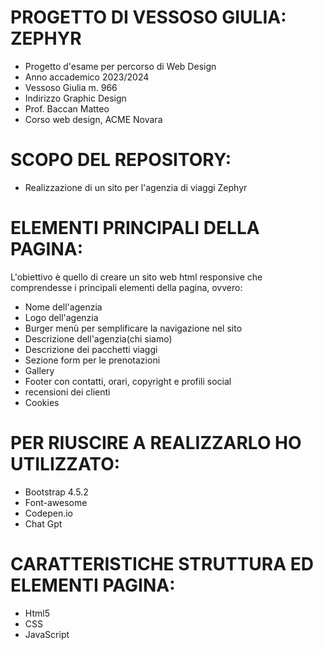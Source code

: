 # PROGETTO DI VESSOSO GIULIA: ZEPHYR
* Progetto d'esame per percorso di Web Design
* Anno accademico 2023/2024
* Vessoso Giulia m. 966
* Indirizzo Graphic Design
* Prof. Baccan Matteo
* Corso web design, ACME Novara

 # SCOPO DEL REPOSITORY:
* Realizzazione di un sito per l'agenzia di viaggi Zephyr

 # ELEMENTI PRINCIPALI DELLA PAGINA:
L'obiettivo è quello di creare un sito web html responsive che comprendesse i principali elementi della pagina, ovvero:

* Nome dell'agenzia
* Logo dell'agenzia
* Burger menù per semplificare la navigazione nel sito
* Descrizione dell'agenzia(chi siamo)
* Descrizione dei pacchetti viaggi
* Sezione form per le prenotazioni
* Gallery
* Footer con contatti, orari, copyright e profili social
* recensioni dei clienti
* Cookies

# PER RIUSCIRE A REALIZZARLO HO UTILIZZATO:
* Bootstrap 4.5.2
* Font-awesome
* Codepen.io
* Chat Gpt

# CARATTERISTICHE STRUTTURA ED ELEMENTI PAGINA:
* Html5
* CSS
* JavaScript

